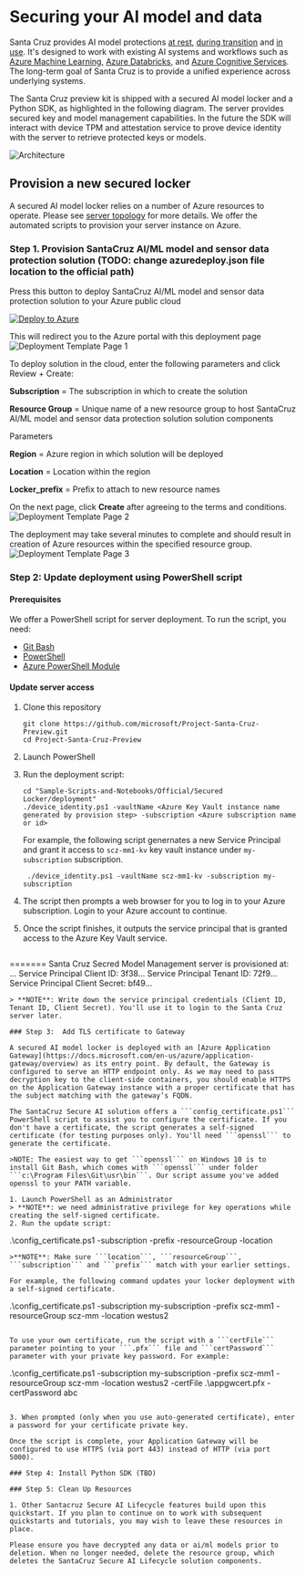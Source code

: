 # Securing your AI model and data

Santa Cruz provides AI model protections [at rest](protection-at-rest.md), [during transition](protection-in-transition.md) and [in use](protection-in-use.md). It's designed to work with existing AI systems and workflows such as [Azure Machine Learning]( https://azure.microsoft.com/en-us/services/machine-learning/), [Azure Databricks]( https://azure.microsoft.com/en-us/services/databricks/), and [Azure Cognitive Services]( https://azure.microsoft.com/en-us/services/cognitive-services/). The long-term goal of Santa Cruz is to provide a unified experience across underlying systems. 

The Santa Cruz preview kit is shipped with a secured AI model locker and a Python SDK, as highlighted in the following diagram. The server provides secured key and model management capabilities. In the future the SDK will interact with device TPM and attestation service to prove device identity with the server to retrieve protected keys or models.

![Architecture](./imgs/architecture.png)


## Provision a new secured locker
A secured AI model locker relies on a number of Azure resources to operate. Please see [server topology](server-topology.md) for more details. We offer the automated scripts to provision your server instance on Azure.  

### Step 1. Provision SantaCruz AI/ML model and sensor data protection solution (TODO: change azuredeploy.json file location to the official path)
Press this button to deploy SantaCruz AI/ML model and sensor data protection solution to your Azure public cloud 

[![Deploy to Azure](https://aka.ms/deploytoazurebutton)](https://portal.azure.com/#create/Microsoft.Template/uri/https%3A%2F%2Fraw.githubusercontent.com%2FJiaBaoxi%2FPublicShare%2Fmaster%2Fazuredeploy.json)

This will redirect you to the Azure portal with this deployment page
![Deployment Template Page 1](./imgs/sczmm-deploy-template1.PNG)

To deploy solution in the cloud, enter the following parameters and click Review + Create:

<strong>Subscription</strong> = The subscription in which to create the solution

<strong>Resource Group</strong> = Unique name of a new resource group to host SantaCruz AI/ML model and sensor data protection solution solution components

Parameters

<strong>Region</strong> = Azure region in which solution will be deployed

<strong>Location</strong> = Location within the region 

<strong>Locker_prefix</strong> = Prefix to attach to new resource names

On the next page, click <strong>Create</strong> after agreeing to the terms and conditions.
![Deployment Template Page 2](./imgs/sczmm-deploy-template2.PNG)

The deployment may take several minutes to complete and should result in creation of Azure resources within the specified resource group.
![Deployment Template Page 3](./imgs/sczmm-deploy-template3.PNG)

### Step 2: Update deployment using PowerShell script

#### Prerequisites

We offer a PowerShell script for server deployment. To run the script, you need:

* [Git Bash](https://git-scm.com/downloads)
* [PowerShell](https://docs.microsoft.com/en-us/powershell/scripting/install/installing-powershell?view=powershell-7)
* [Azure PowerShell Module](https://docs.microsoft.com/en-us/powershell/azure/install-az-ps?view=azps-4.6.1)

#### Update server access

1. Clone this repository
   ```
   git clone https://github.com/microsoft/Project-Santa-Cruz-Preview.git
   cd Project-Santa-Cruz-Preview
   ```
2. Launch PowerShell
3. Run the deployment script:
   ```
   cd "Sample-Scripts-and-Notebooks/Official/Secured Locker/deployment"
   ./device_identity.ps1 -vaultName <Azure Key Vault instance name generated by provision step> -subscription <Azure subscription name or id>
   ```
   For example, the following script genernates a new Service Principal and grant it access to  ```scz-mm1-kv``` key vault instance under ```my-subscription``` subscription.

   ```
    ./device_identity.ps1 -vaultName scz-mm1-kv -subscription my-subscription
    ```
4. The script then prompts a web browser for you to log in to your Azure subscription. Login to your Azure account to continue.
5. Once the script finishes, it outputs the service principal that is granted access to the Azure Key Vault service. 

   ```
=======
   Santa Cruz Secred Model Management server is provisioned at:  ...
   Service Principal Client ID:     3f38...
   Service Principal Tenant ID:     72f9...
   Service Principal Client Secret: bf49...
   ```
   > **NOTE**: Write down the service principal credentials (Client ID, Tenant ID, Client Secret). You'll use it to login to the Santa Cruz server later.

### Step 3:  Add TLS certificate to Gateway

A secured AI model locker is deployed with an [Azure Application Gateway](https://docs.microsoft.com/en-us/azure/application-gateway/overview) as its entry point. By default, the Gateway is configured to serve an HTTP endpoint only. As we may need to pass decryption key to the client-side containers, you should enable HTTPS on the Application Gateway instance with a proper certificate that has the subject matching with the gateway’s FQDN.

The SantaCruz Secure AI solution offers a ```config_certificate.ps1``` PowerShell script to assist you to configure the certificate. If you don't have a certificate, the script generates a self-signed certificate (for testing purposes only). You'll need ```openssl``` to generate the certificate.

>NOTE: The easiest way to get ```openssl``` on Windows 10 is to install Git Bash, which comes with ```openssl``` under folder ```c:\Program Files\Git\usr\bin```. Our script assume you've added openssl to your PATH variable.

1. Launch PowerShell as an Administrator
   > **NOTE**: we need administrative privilege for key operations while creating the self-signed certificate.
2. Run the update script:
   ```
   .\config_certificate.ps1 -subscription <Azure subscription name or id> -prefix <resource prefix used in provision step> -resourceGroup <resource group of your deployment> -location <location of your deployment>
   ```
   >**NOTE**: Make sure ```location```, ```resourceGroup```, ```subscription``` and ```prefix``` match with your earlier settings.

   For example, the following command updates your locker deployment with a self-signed certificate.
   ```
   .\config_certificate.ps1 -subscription my-subscription -prefix scz-mm1  -resourceGroup scz-mm -location westus2
   ```

   To use your own certificate, run the script with a ```certFile``` parameter pointing to your ```.pfx``` file and ```certPassword``` parameter with your private key password. For example:

   ```
   .\config_certificate.ps1 -subscription my-subscription -prefix scz-mm1  -resourceGroup scz-mm  -location westus2 -certFile .\appgwcert.pfx -certPassword abc
   ```

3. When prompted (only when you use auto-generated certificate), enter a password for your certificate private key.

Once the script is complete, your Application Gateway will be configured to use HTTPS (via port 443) instead of HTTP (via port 5000).

### Step 4: Install Python SDK (TBD)

### Step 5: Clean Up Resources

1. Other Santacruz Secure AI Lifecycle features build upon this quickstart. If you plan to continue on to work with subsequent quickstarts and tutorials, you may wish to leave these resources in place.

Please ensure you have decrypted any data or ai/ml models prior to deletion. When no longer needed, delete the resource group, which deletes the SantaCruz Secure AI Lifecycle solution components. 
